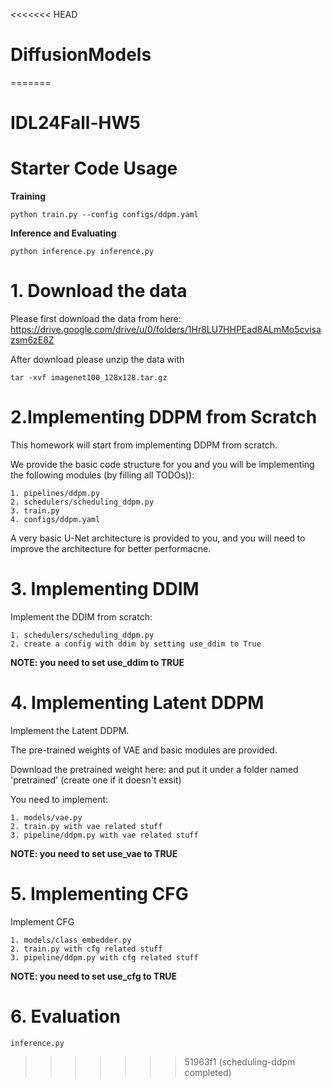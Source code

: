 <<<<<<< HEAD
# DiffusionModels
=======
# IDL24Fall-HW5

# Starter Code Usage

**Training**

```
python train.py --config configs/ddpm.yaml
```

**Inference and Evaluating**

```
python inference.py inference.py
```

# 1. Download the data

Please first download the data from here: https://drive.google.com/drive/u/0/folders/1Hr8LU7HHPEad8ALmMo5cvisazsm6zE8Z

After download please unzip the data with

```
tar -xvf imagenet100_128x128.tar.gz
```

# 2.Implementing DDPM from Scratch

This homework will start from implementing DDPM from scratch.

We provide the basic code structure for you and you will be implementing the following modules (by filling all TODOs)):

```
1. pipelines/ddpm.py
2. schedulers/scheduling_ddpm.py
3. train.py
4. configs/ddpm.yaml
```

A very basic U-Net architecture is provided to you, and you will need to improve the architecture for better performacne.

# 3. Implementing DDIM

Implement the DDIM from scratch:

```
1. schedulers/scheduling_ddpm.py
2. create a config with ddim by setting use_ddim to True
```

**NOTE: you need to set use_ddim to TRUE**

# 4. Implementing Latent DDPM

Implement the Latent DDPM.

The pre-trained weights of VAE and basic modules are provided. 

Download the pretrained weight here: and put it under a folder named 'pretrained' (create one if it doesn't exsit)

You need to implement:

```
1. models/vae.py
2. train.py with vae related stuff
3. pipeline/ddpm.py with vae related stuff
```

**NOTE: you need to set use_vae to TRUE**

# 5. Implementing CFG

Implement CFG

```
1. models/class_embedder.py
2. train.py with cfg related stuff
3. pipeline/ddpm.py with cfg related stuff
```

**NOTE: you need to set use_cfg to TRUE**

# 6. Evaluation

```
inference.py
```
>>>>>>> 51963f1 (scheduling-ddpm completed)
